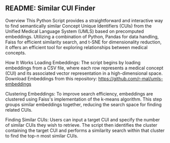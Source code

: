 
README: Similar CUI Finder
--
Overview
This Python Script provides a straightforward and interactive way to find semantically similar Concept Unique Identifiers (CUIs) from the Unified Medical Language System (UMLS) based on precomputed embeddings. Utilizing a combination of Python, Pandas for data handling, Faiss for efficient similarity search, and t-SNE for dimensionality reduction, it offers an efficient tool for exploring relationships between medical concepts.

How It Works
Loading Embeddings: The script begins by loading embeddings from a CSV file, where each row represents a medical concept (CUI) and its associated vector representation in a high-dimensional space. Download Embeddings from this repository: https://github.com/r-mal/umls-embeddings

Clustering Embeddings: To improve search efficiency, embeddings are clustered using Faiss's implementation of the k-means algorithm. This step groups similar embeddings together, reducing the search space for finding related CUIs.

Finding Similar CUIs: Users can input a target CUI and specify the number of similar CUIs they wish to retrieve. The script then identifies the cluster containing the target CUI and performs a similarity search within that cluster to find the top-n most similar CUIs.










